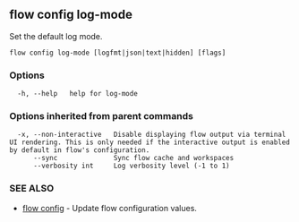 ## flow config log-mode

Set the default log mode.

```
flow config log-mode [logfmt|json|text|hidden] [flags]
```

### Options

```
  -h, --help   help for log-mode
```

### Options inherited from parent commands

```
  -x, --non-interactive   Disable displaying flow output via terminal UI rendering. This is only needed if the interactive output is enabled by default in flow's configuration.
      --sync              Sync flow cache and workspaces
      --verbosity int     Log verbosity level (-1 to 1)
```

### SEE ALSO

* [flow config](flow_config.md)	 - Update flow configuration values.

